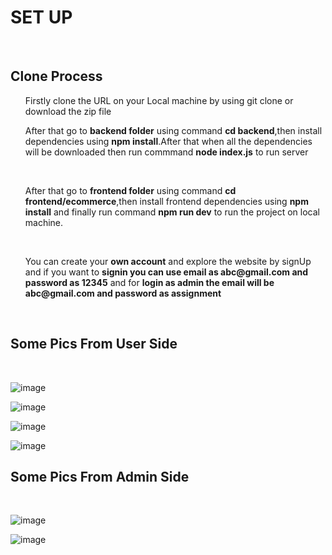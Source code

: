 <b><h1>SET UP </b></h1><br/>
<h2><b>Clone Process</b></h2>
<ol>Firstly clone the URL on your Local machine by using git clone or download the zip file<br/></ol>
<ol>After that go to <b>backend folder</b> using command <b>cd backend</b>,then install dependencies using <b>npm install</b>.After that when all the dependencies will be downloaded then run commmand <b>node index.js</b> to run server</ol><br/>
<ol>After that go to <b>frontend folder</b> using command <b>cd frontend/ecommerce</b>,then install frontend dependencies using <b>npm install</b> and finally run command <b>npm run dev</b> to run the project on local machine.</ol><br/>
<ol>You can create your <b>own account</b> and explore the website by signUp and if you want to <b>signin you can use email as abc@gmail.com and password as 12345</b> and for <b>login as admin the email will be abc@gmail.com and password as assignment</b></ol><br/>
<h2>Some Pics From User Side</h2><br/>

![image](https://github.com/SanyamMadaan/E-Commerce/assets/124160436/efdc6b4f-0563-4fb7-a149-3a8e9d434f41)

![image](https://github.com/SanyamMadaan/E-Commerce/assets/124160436/9932ab9a-4346-48db-acdd-632875264fd7)

![image](https://github.com/SanyamMadaan/E-Commerce/assets/124160436/b916c95a-05e2-47fd-a3ab-b7154ea4e365)

![image](https://github.com/SanyamMadaan/E-Commerce/assets/124160436/9af2f390-28eb-4154-8689-43ab5c6d697d)

<h2>Some Pics From Admin Side</h2><br/>

![image](https://github.com/SanyamMadaan/E-Commerce/assets/124160436/02b86620-6c34-4634-aaa1-e70ab6dc9029)

![image](https://github.com/SanyamMadaan/E-Commerce/assets/124160436/e634d703-bbc5-4eb6-99f4-575e84009620)

